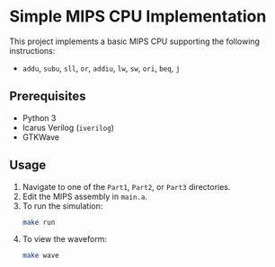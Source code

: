 # Simple MIPS CPU Implementation

This project implements a basic MIPS CPU supporting the following instructions:

- `addu`, `subu`, `sll`, `or`, `addiu`, `lw`, `sw`, `ori`, `beq`, `j`

## Prerequisites

- Python 3  
- Icarus Verilog (`iverilog`)  
- GTKWave

## Usage

1. Navigate to one of the `Part1`, `Part2`, or `Part3` directories.
2. Edit the MIPS assembly in `main.a`.
3. To run the simulation:
   ```sh
   make run
   ```
4. To view the waveform:
   ```sh
   make wave
   ```
